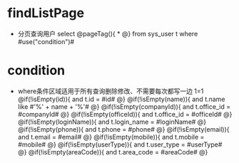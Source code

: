 findListPage
===
* 分页查询用户
select 
    @pageTag(){
        *
    @}
from sys_user t where #use("condition")#

condition
===
* where条件区域适用于所有查询删除修改、不需要每次都写一边
1=1
@if(!isEmpty(id)){
    and t.id = #id#
@}
@if(!isEmpty(name)){
    and t.name like #'%' + name + '%'#
@}
@if(!isEmpty(companyId)){
    and t.office_id = #companyId#
@}
@if(!isEmpty(officeId)){
    and t.office_id = #officeId#
@}
@if(!isEmpty(loginName)){
    and t.login_name = #loginName#
@}
@if(!isEmpty(phone)){
    and t.phone = #phone#
@}
@if(!isEmpty(email)){
    and t.email = #email#
@}
@if(!isEmpty(mobile)){
    and t.mobile = #mobile#
@}
@if(!isEmpty(userType)){
    and t.user_type = #userType#
@}
@if(!isEmpty(areaCode)){
    and t.area_code = #areaCode#
@}